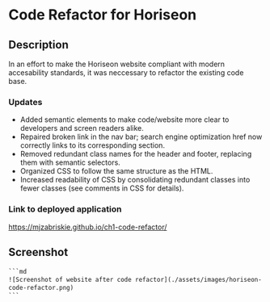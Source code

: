# Code Refactor for Horiseon

## Description

In an effort to make the Horiseon website compliant with modern accesability standards, it was neccessary to refactor the existing code base.

### Updates
* Added semantic elements to make code/website more clear to developers and screen readers alike.
* Repaired broken link in the nav bar; search engine optimization href now correctly links to its corresponding section.
* Removed redundant class names for the header and footer, replacing them with semantic selectors.
* Organized CSS to follow the same structure as the HTML.
* Increased readability of CSS by consolidating redundant classes into fewer classes (see comments in CSS for details).

### Link to deployed application
https://mjzabriskie.github.io/ch1-code-refactor/

## Screenshot
    ```md
    ![Screenshot of website after code refactor](./assets/images/horiseon-code-refactor.png)
    ```